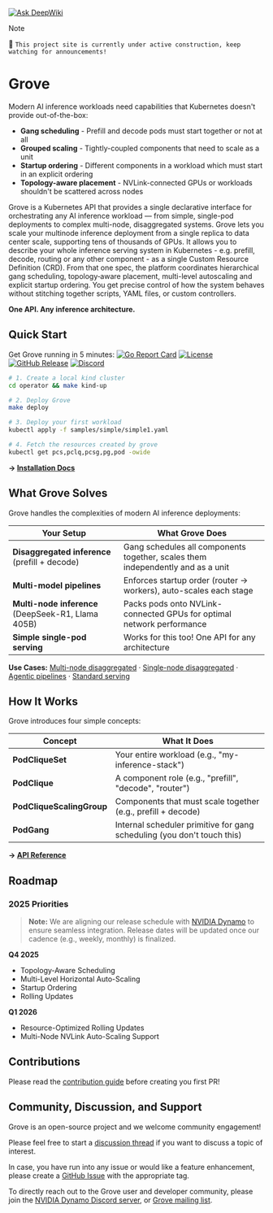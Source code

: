 [![Ask DeepWiki](https://deepwiki.com/badge.svg)](https://deepwiki.com/ai-dynamo/grove)

> [!NOTE]
>
> :construction_worker: `This project site is currently under active construction, keep watching for announcements!`

# Grove

Modern AI inference workloads need capabilities that Kubernetes doesn't provide out-of-the-box:

- **Gang scheduling** - Prefill and decode pods must start together or not at all
- **Grouped scaling** - Tightly-coupled components that need to scale as a unit
- **Startup ordering** - Different components in a workload which must start in an explicit ordering
- **Topology-aware placement** - NVLink-connected GPUs or workloads shouldn't be scattered across nodes

Grove is a Kubernetes API that provides a single declarative interface for orchestrating any AI inference workload — from simple, single-pod deployments to complex multi-node, disaggregated systems. Grove lets you scale your multinode inference deployment from a single replica to data center scale, supporting tens of thousands of GPUs. It allows you to describe your whole inference serving system in Kubernetes - e.g. prefill, decode, routing or any other component - as a single Custom Resource Definition (CRD). From that one spec, the platform coordinates hierarchical gang scheduling, topology‑aware placement, multi-level autoscaling and explicit startup ordering. You get precise control of how the system behaves without stitching together scripts, YAML files, or custom controllers.

**One API. Any inference architecture.**

## Quick Start

Get Grove running in 5 minutes:
[![Go Report Card](https://goreportcard.com/badge/github.com/ai-dynamo/grove/operator)](https://goreportcard.com/report/github.com/NVIDIA/grove/operator)
[![License](https://img.shields.io/badge/License-Apache_2.0-blue.svg)](https://opensource.org/licenses/Apache-2.0)
[![GitHub Release](https://img.shields.io/github/v/release/ai-dynamo/grove)](https://github.com/ai-dynamo/grove/releases/latest)
[![Discord](https://dcbadge.limes.pink/api/server/D92uqZRjCZ?style=flat)](https://discord.gg/GF45xZAX)


```bash
# 1. Create a local kind cluster
cd operator && make kind-up

# 2. Deploy Grove
make deploy

# 3. Deploy your first workload
kubectl apply -f samples/simple/simple1.yaml

# 4. Fetch the resources created by grove
kubectl get pcs,pclq,pcsg,pg,pod -owide
```

**→ [Installation Docs](docs/installation.md)**

## What Grove Solves

Grove handles the complexities of modern AI inference deployments:

| Your Setup | What Grove Does |
|------------|-----------------|
| **Disaggregated inference** (prefill + decode) | Gang schedules all components together, scales them independently and as a unit |
| **Multi-model pipelines** | Enforces startup order (router → workers), auto-scales each stage |
| **Multi-node inference** (DeepSeek-R1, Llama 405B) | Packs pods onto NVLink-connected GPUs for optimal network performance |
| **Simple single-pod serving** | Works for this too! One API for any architecture |

**Use Cases:** [Multi-node disaggregated](docs/assets/multinode-disaggregated.excalidraw.png) · [Single-node disaggregated](docs/assets/singlenode-disaggregated.excalidraw.png) · [Agentic pipelines](docs/assets/agentic-pipeline.excalidraw.png) · [Standard serving](docs/assets/singlenode-aggregated.excalidraw.png)

## How It Works

Grove introduces four simple concepts:

| Concept | What It Does |
|---------|--------------|
| **PodCliqueSet** | Your entire workload (e.g., "my-inference-stack") |
| **PodClique** | A component role (e.g., "prefill", "decode", "router") |
| **PodCliqueScalingGroup** | Components that must scale together (e.g., prefill + decode) |
| **PodGang** | Internal scheduler primitive for gang scheduling (you don't touch this) |

**→ [API Reference](docs/api-reference/operator-api.md)**

## Roadmap

### 2025 Priorities

> **Note:** We are aligning our release schedule with [NVIDIA Dynamo](https://github.com/ai-dynamo/dynamo) to ensure seamless integration. Release dates will be updated once our cadence (e.g., weekly, monthly) is finalized.

**Q4 2025**
- Topology-Aware Scheduling
- Multi-Level Horizontal Auto-Scaling
- Startup Ordering
- Rolling Updates

**Q1 2026**
- Resource-Optimized Rolling Updates
- Multi-Node NVLink Auto-Scaling Support

## Contributions

Please read the [contribution guide](CONTRIBUTING.md) before creating you first PR!

## Community, Discussion, and Support

Grove is an open-source project and we welcome community engagement!

Please feel free to start a [discussion thread](https://github.com/ai-dynamo/grove/discussions) if you want to discuss a topic of interest.

In case, you have run into any issue or would like a feature enhancement, please create a [GitHub Issue](https://github.com/ai-dynamo/grove/issues) with the appropriate tag.

To directly reach out to the Grove user and developer community, please join the [NVIDIA Dynamo Discord server](https://discord.gg/D92uqZRjCZ), or [Grove mailing list](https://groups.google.com/g/grove-k8s).

